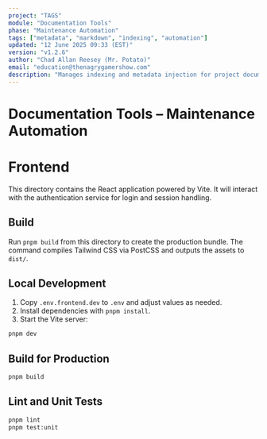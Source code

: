 ```yaml
---
project: "TAGS"
module: "Documentation Tools"
phase: "Maintenance Automation"
tags: ["metadata", "markdown", "indexing", "automation"]
updated: "12 June 2025 09:33 (EST)"
version: "v1.2.6"
author: "Chad Allan Reesey (Mr. Potato)"
email: "education@thenagrygamershow.com"
description: "Manages indexing and metadata injection for project documentation."
---
```


# Documentation Tools – Maintenance Automation
<!-- PATCHED v0.1.36 frontend/README.md — Document local setup -->

# Frontend

This directory contains the React application powered by Vite. It will interact with the authentication service for login and session handling.

## Build

Run `pnpm build` from this directory to create the production bundle. The command compiles Tailwind CSS via PostCSS and outputs the assets to `dist/`.

## Local Development

1. Copy `.env.frontend.dev` to `.env` and adjust values as needed.
2. Install dependencies with `pnpm install`.
3. Start the Vite server:

```bash
pnpm dev
```

## Build for Production

```bash
pnpm build
```

## Lint and Unit Tests

```bash
pnpm lint
pnpm test:unit
```
